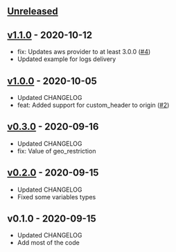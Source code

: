 <a name="unreleased"></a>
## [Unreleased]



<a name="v1.1.0"></a>
## [v1.1.0] - 2020-10-12

- fix: Updates aws provider to at least 3.0.0 ([#4](https://github.com/terraform-aws-modules/terraform-aws-cloudfront/issues/4))
- Updated example for logs delivery


<a name="v1.0.0"></a>
## [v1.0.0] - 2020-10-05

- Updated CHANGELOG
- feat: Added support for custom_header to origin ([#2](https://github.com/terraform-aws-modules/terraform-aws-cloudfront/issues/2))


<a name="v0.3.0"></a>
## [v0.3.0] - 2020-09-16

- Updated CHANGELOG
- fix: Value of geo_restriction


<a name="v0.2.0"></a>
## [v0.2.0] - 2020-09-15

- Updated CHANGELOG
- Fixed some variables types


<a name="v0.1.0"></a>
## v0.1.0 - 2020-09-15

- Updated CHANGELOG
- Add most of the code


[Unreleased]: https://github.com/terraform-aws-modules/terraform-aws-cloudfront/compare/v1.1.0...HEAD
[v1.1.0]: https://github.com/terraform-aws-modules/terraform-aws-cloudfront/compare/v1.0.0...v1.1.0
[v1.0.0]: https://github.com/terraform-aws-modules/terraform-aws-cloudfront/compare/v0.3.0...v1.0.0
[v0.3.0]: https://github.com/terraform-aws-modules/terraform-aws-cloudfront/compare/v0.2.0...v0.3.0
[v0.2.0]: https://github.com/terraform-aws-modules/terraform-aws-cloudfront/compare/v0.1.0...v0.2.0
